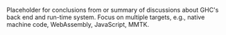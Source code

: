Placeholder for conclusions from or summary of discussions about GHC's back end and run-time system.  Focus on multiple targets, e.g., native machine code, WebAssembly, JavaScript, MMTK.